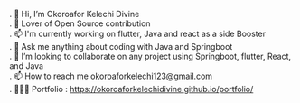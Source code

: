 . 👋 Hi, I’m Okoroafor Kelechi Divine</br>
. 👀 Lover of Open Source contribution</br>
. 📫 I'm currently working on flutter, Java and react as a side Booster</br>
. 🌱 Ask me anything about coding with Java and Springboot</br>
. 💞️ I’m looking to collaborate on any project using Springboot, flutter, React, and Java</br>
. 📫 How to reach me okoroaforkelechi123@gmail.com</br>
. 👨🏻‍💻 Portfolio : https://okoroaforkelechidivine.github.io/portfolio/
<!---
OkoroaforKelechiDivine/OkoroaforKelechiDivine is a ✨ special ✨ repository because its `README.md` (this file) appears on your GitHub profile.
You can click the Preview link to take a look at your changes.
--->
